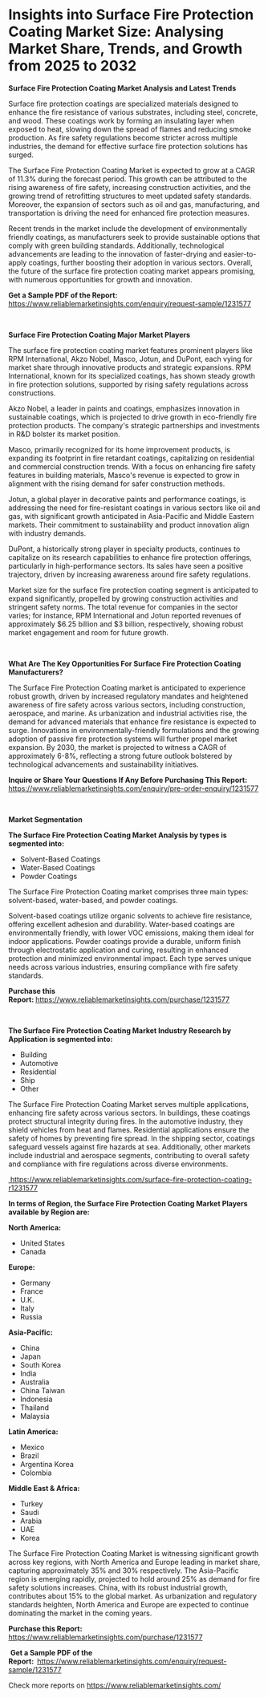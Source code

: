 <p><h1>Insights into Surface Fire Protection Coating Market Size: Analysing Market Share, Trends, and Growth from 2025 to 2032</h1></p><p><strong>Surface Fire Protection Coating Market Analysis and Latest Trends</strong></p>
<p><p>Surface fire protection coatings are specialized materials designed to enhance the fire resistance of various substrates, including steel, concrete, and wood. These coatings work by forming an insulating layer when exposed to heat, slowing down the spread of flames and reducing smoke production. As fire safety regulations become stricter across multiple industries, the demand for effective surface fire protection solutions has surged.</p><p>The Surface Fire Protection Coating Market is expected to grow at a CAGR of 11.3% during the forecast period. This growth can be attributed to the rising awareness of fire safety, increasing construction activities, and the growing trend of retrofitting structures to meet updated safety standards. Moreover, the expansion of sectors such as oil and gas, manufacturing, and transportation is driving the need for enhanced fire protection measures.</p><p>Recent trends in the market include the development of environmentally friendly coatings, as manufacturers seek to provide sustainable options that comply with green building standards. Additionally, technological advancements are leading to the innovation of faster-drying and easier-to-apply coatings, further boosting their adoption in various sectors. Overall, the future of the surface fire protection coating market appears promising, with numerous opportunities for growth and innovation.</p></p>
<p><strong>Get a Sample PDF of the Report:&nbsp;</strong> <a href="https://www.reliablemarketinsights.com/enquiry/request-sample/1231577?utm_campaign=2232&utm_medium=2&utm_source=Github&utm_content=ia&utm_term=03042025&utm_id=surface-fire-protection-coating">https://www.reliablemarketinsights.com/enquiry/request-sample/1231577</a></p>
<p>&nbsp;</p>
<p><strong>Surface Fire Protection Coating Major Market Players</strong></p>
<p><p>The surface fire protection coating market features prominent players like RPM International, Akzo Nobel, Masco, Jotun, and DuPont, each vying for market share through innovative products and strategic expansions. RPM International, known for its specialized coatings, has shown steady growth in fire protection solutions, supported by rising safety regulations across constructions.</p><p>Akzo Nobel, a leader in paints and coatings, emphasizes innovation in sustainable coatings, which is projected to drive growth in eco-friendly fire protection products. The company's strategic partnerships and investments in R&D bolster its market position.</p><p>Masco, primarily recognized for its home improvement products, is expanding its footprint in fire retardant coatings, capitalizing on residential and commercial construction trends. With a focus on enhancing fire safety features in building materials, Masco's revenue is expected to grow in alignment with the rising demand for safer construction methods.</p><p>Jotun, a global player in decorative paints and performance coatings, is addressing the need for fire-resistant coatings in various sectors like oil and gas, with significant growth anticipated in Asia-Pacific and Middle Eastern markets. Their commitment to sustainability and product innovation align with industry demands.</p><p>DuPont, a historically strong player in specialty products, continues to capitalize on its research capabilities to enhance fire protection offerings, particularly in high-performance sectors. Its sales have seen a positive trajectory, driven by increasing awareness around fire safety regulations.</p><p>Market size for the surface fire protection coating segment is anticipated to expand significantly, propelled by growing construction activities and stringent safety norms. The total revenue for companies in the sector varies; for instance, RPM International and Jotun reported revenues of approximately $6.25 billion and $3 billion, respectively, showing robust market engagement and room for future growth.</p></p>
<p>&nbsp;</p>
<p><strong>What Are The Key Opportunities For Surface Fire Protection Coating Manufacturers?</strong></p>
<p><p>The Surface Fire Protection Coating market is anticipated to experience robust growth, driven by increased regulatory mandates and heightened awareness of fire safety across various sectors, including construction, aerospace, and marine. As urbanization and industrial activities rise, the demand for advanced materials that enhance fire resistance is expected to surge. Innovations in environmentally-friendly formulations and the growing adoption of passive fire protection systems will further propel market expansion. By 2030, the market is projected to witness a CAGR of approximately 6-8%, reflecting a strong future outlook bolstered by technological advancements and sustainability initiatives.</p></p>
<p><strong>Inquire or Share Your Questions If Any Before Purchasing This Report:</strong> <a href="https://www.reliablemarketinsights.com/enquiry/pre-order-enquiry/1231577?utm_campaign=2232&utm_medium=2&utm_source=Github&utm_content=ia&utm_term=03042025&utm_id=surface-fire-protection-coating">https://www.reliablemarketinsights.com/enquiry/pre-order-enquiry/1231577</a></p>
<p>&nbsp;</p>
<p><strong>Market Segmentation</strong></p>
<p><strong>The Surface Fire Protection Coating Market Analysis by types is segmented into:</strong></p>
<p><ul><li>Solvent-Based Coatings</li><li>Water-Based Coatings</li><li>Powder Coatings</li></ul></p>
<p><p>The Surface Fire Protection Coating market comprises three main types: solvent-based, water-based, and powder coatings. </p><p>Solvent-based coatings utilize organic solvents to achieve fire resistance, offering excellent adhesion and durability. Water-based coatings are environmentally friendly, with lower VOC emissions, making them ideal for indoor applications. Powder coatings provide a durable, uniform finish through electrostatic application and curing, resulting in enhanced protection and minimized environmental impact. Each type serves unique needs across various industries, ensuring compliance with fire safety standards.</p></p>
<p><strong>Purchase this Report:&nbsp;</strong><a href="https://www.reliablemarketinsights.com/purchase/1231577?utm_campaign=2232&utm_medium=2&utm_source=Github&utm_content=ia&utm_term=03042025&utm_id=surface-fire-protection-coating">https://www.reliablemarketinsights.com/purchase/1231577</a></p>
<p>&nbsp;</p>
<p><strong>The Surface Fire Protection Coating Market Industry Research by Application is segmented into:</strong></p>
<p><ul><li>Building</li><li>Automotive</li><li>Residential</li><li>Ship</li><li>Other</li></ul></p>
<p><p>The Surface Fire Protection Coating Market serves multiple applications, enhancing fire safety across various sectors. In buildings, these coatings protect structural integrity during fires. In the automotive industry, they shield vehicles from heat and flames. Residential applications ensure the safety of homes by preventing fire spread. In the shipping sector, coatings safeguard vessels against fire hazards at sea. Additionally, other markets include industrial and aerospace segments, contributing to overall safety and compliance with fire regulations across diverse environments.</p></p>
<p><a href="https://www.reliablemarketinsights.com/surface-fire-protection-coating-r1231577?utm_campaign=2232&utm_medium=2&utm_source=Github&utm_content=ia&utm_term=03042025&utm_id=surface-fire-protection-coating">&nbsp;https://www.reliablemarketinsights.com/surface-fire-protection-coating-r1231577</a></p>
<p><strong>In terms of Region, the Surface Fire Protection Coating Market Players available by Region are:</strong></p>
<p>
    <p> <strong> North America: </strong>
        <ul>
            <li>United States</li>
            <li>Canada</li>
        </ul>
        </p> 
    <p> <strong> Europe: </strong>
        <ul>
            <li>Germany</li>
            <li>France</li>
            <li>U.K.</li>
            <li>Italy</li>
            <li>Russia</li>
        </ul>
        </p> 
    <p> <strong> Asia-Pacific: </strong>
        <ul>
            <li>China</li>
            <li>Japan</li>
            <li>South Korea</li>
            <li>India</li>
            <li>Australia</li>
            <li>China Taiwan</li>
            <li>Indonesia</li>
            <li>Thailand</li>
            <li>Malaysia</li>
        </ul>
        </p> 
    <p> <strong> Latin America: </strong>
        <ul>
            <li>Mexico</li>
            <li>Brazil</li>
            <li>Argentina Korea</li>
            <li>Colombia</li>
        </ul>
        </p> 
    <p> <strong> Middle East & Africa: </strong>
        <ul>
            <li>Turkey</li>
            <li>Saudi</li>
            <li>Arabia</li>
            <li>UAE</li>
            <li>Korea</li>
        </ul>
    </p>
    </p>
<p><p>The Surface Fire Protection Coating Market is witnessing significant growth across key regions, with North America and Europe leading in market share, capturing approximately 35% and 30% respectively. The Asia-Pacific region is emerging rapidly, projected to hold around 25% as demand for fire safety solutions increases. China, with its robust industrial growth, contributes about 15% to the global market. As urbanization and regulatory standards heighten, North America and Europe are expected to continue dominating the market in the coming years.</p></p>
<p><strong>Purchase this Report: </strong><a href="https://www.reliablemarketinsights.com/purchase/1231577?utm_campaign=2232&utm_medium=2&utm_source=Github&utm_content=ia&utm_term=03042025&utm_id=surface-fire-protection-coating">https://www.reliablemarketinsights.com/purchase/1231577</a></p>
<p>&nbsp;<strong>Get a Sample PDF of the Report:&nbsp;&nbsp;</strong><a href="https://www.reliablemarketinsights.com/enquiry/request-sample/1231577?utm_campaign=2232&utm_medium=2&utm_source=Github&utm_content=ia&utm_term=03042025&utm_id=surface-fire-protection-coating">https://www.reliablemarketinsights.com/enquiry/request-sample/1231577</a></p>
<p><strong></strong></p>
<p>Check more reports on <a href="https://www.reliablemarketinsights.com/?utm_campaign=2232&utm_medium=2&utm_source=Github&utm_content=ia&utm_term=03042025&utm_id=surface-fire-protection-coating">https://www.reliablemarketinsights.com/</a></p>